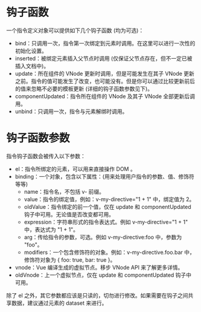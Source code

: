 # 钩子函数
一个指令定义对象可以提供如下几个钩子函数 (均为可选)：

-  bind：只调用一次，指令第一次绑定到元素时调用。在这里可以进行一次性的初始化设置。
-  inserted：被绑定元素插入父节点时调用 (仅保证父节点存在，但不一定已被插入文档中)。
-  update：所在组件的 VNode 更新时调用，但是可能发生在其子 VNode 更新之前。指令的值可能发生了改变，也可能没有。但是你可以通过比较更新前后的值来忽略不必要的模板更新 (详细的钩子函数参数见下)。
-  componentUpdated：指令所在组件的 VNode 及其子 VNode 全部更新后调用。
-  unbind：只调用一次，指令与元素解绑时调用。


# 钩子函数参数
指令钩子函数会被传入以下参数：
- el：指令所绑定的元素，可以用来直接操作 DOM 。
- binding：一个对象，包含以下属性：(用来处理用户指令的参数、值、修饰符等等)
  -  name：指令名，不包括 v- 前缀。
  -  value：指令的绑定值，例如：v-my-directive="1 + 1" 中，绑定值为 2。
  -  oldValue：指令绑定的前一个值，仅在 update 和 componentUpdated 钩子中可用。无论值是否改变都可用。
  -  expression：字符串形式的指令表达式。例如 v-my-directive="1 + 1" 中，表达式为 "1 + 1"。
  -  arg：传给指令的参数，可选。例如 v-my-directive:foo 中，参数为 "foo"。
  -  modifiers：一个包含修饰符的对象。例如：v-my-directive.foo.bar 中，修饰符对象为 { foo: true, bar: true }。
- vnode：Vue 编译生成的虚拟节点。移步 VNode API 来了解更多详情。
- oldVnode：上一个虚拟节点，仅在 update 和 componentUpdated 钩子中可用。


除了 el 之外，其它参数都应该是只读的，切勿进行修改。如果需要在钩子之间共享数据，建议通过元素的 dataset 来进行。
